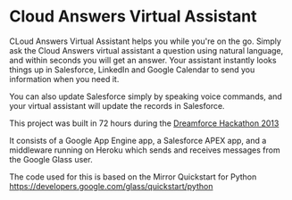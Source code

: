 Cloud Answers Virtual Assistant
===============================

CLoud Answers Virtual Assistant helps you while you're on the go. Simply ask the Cloud Answers virtual assistant
a question using natural language, and within seconds you will get an answer. Your assistant instantly looks things
up in Salesforce, LinkedIn and Google Calendar to send you information when you need it.

You can also update Salesforce simply by speaking voice commands, and your virtual assistant will update the records
in Salesforce.

This project was built in 72 hours during the [Dreamforce Hackathon 2013](http://events.developerforce.com/dreamforce/hackathon)

It consists of a Google App Engine app, a Salesforce APEX app, 
and a middleware running on Heroku which sends and receives messages from the Google Glass user.

The code used for this is based on the Mirror Quickstart for Python
https://developers.google.com/glass/quickstart/python
